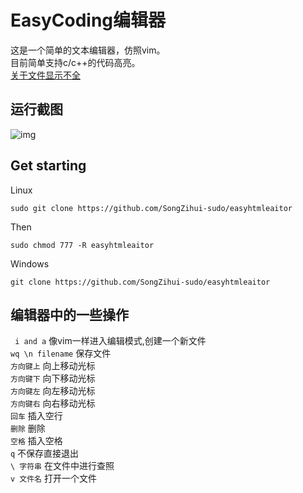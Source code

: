 # EasyCoding编辑器 

这是一个简单的文本编辑器，仿照vim。  
目前简单支持c/c++的代码高亮。     
[关于文件显示不全](https://github.com/SongZihui-sudo/EasyCoding_editor/issues/2)
## 运行截图
![img](https://pcsdata.baidu.com/thumbnail/246a1455dn7d77714e267c92410d3759?fid=3125802318-16051585-975733413132021&rt=pr&sign=FDTAER-yUdy3dSFZ0SVxtzShv1zcMqd-TPXbS05%2Fdj3%2BXhtyG%2BTgP1sBwY4%3D&expires=2h&chkv=0&chkbd=0&chkpc=&dp-logid=8647160053375944444&dp-callid=0&time=1643112000&bus_no=26&size=c1600_u1600&quality=100&vuk=-&ft=video)   

## Get starting 

Linux

```
sudo git clone https://github.com/SongZihui-sudo/easyhtmleaitor
```
Then 
```
sudo chmod 777 -R easyhtmleaitor
```

Windows  
```
git clone https://github.com/SongZihui-sudo/easyhtmleaitor
```
## 编辑器中的一些操作
``` i and a``` 像vim一样进入编辑模式,创建一个新文件    
``` wq \n filename ``` 保存文件  
``` 方向键上 ``` 向上移动光标    
``` 方向键下 ``` 向下移动光标   
``` 方向键左 ``` 向左移动光标   
``` 方向键右 ``` 向右移动光标   
``` 回车 ``` 插入空行  
``` 删除 ``` 删除  
``` 空格 ``` 插入空格      
``` q ``` 不保存直接退出    
``` \ 字符串 ``` 在文件中进行查照   
``` v 文件名 ``` 打开一个文件
